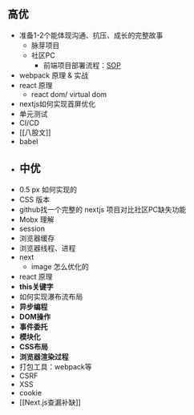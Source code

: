 ## 高优
- 准备1-2个能体现沟通、抗压、成长的完整故事
	- 脉芽项目
	- 社区PC
		- 前端项目部署流程：[SOP](https://maimai.feishu.cn/docx/PN3CdzzbDo0fL6x5CK6cWAKknPd)
- webpack 原理 & 实战
- react 原理
	- react dom/ virtual dom
- nextjs如何实现首屏优化
- 单元测试
- CI/CD
- [[八股文]]
- babel
- ## 中优
- 0.5 px 如何实现的
- CSS 版本
- github找一个完整的 nextjs 项目对比社区PC缺失功能
- Mobx 理解
- session
- 浏览器缓存
- 浏览器线程、进程
- next
	- image 怎么优化的
- react 原理
- **this关键字**
- 如何实现瀑布流布局
- **异步编程**
- **DOM操作**
- **事件委托**
- **模块化**
- **CSS布局**
- **浏览器渲染过程**
- 打包工具：webpack等
- CSRF
- XSS
- cookie
- [[Next.js查漏补缺]]